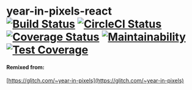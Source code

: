 # year-in-pixels-react<br/> [![Build Status](https://travis-ci.org/alessandrocuzzocrea/year-in-pixels-react.svg?branch=master)](https://travis-ci.org/alessandrocuzzocrea/year-in-pixels-react) [![CircleCI Status](https://circleci.com/gh/alessandrocuzzocrea/year-in-pixels-react.svg?style=shield&circle-token=:circle-token)](https://circleci.com/gh/alessandrocuzzocrea/year-in-pixels-react) [![Coverage Status](https://coveralls.io/repos/github/alessandrocuzzocrea/year-in-pixels-react/badge.svg?branch=master)](https://coveralls.io/github/alessandrocuzzocrea/year-in-pixels-react?branch=master) [![Maintainability](https://api.codeclimate.com/v1/badges/949370a8069037087fd2/maintainability)](https://codeclimate.com/github/alessandrocuzzocrea/year-in-pixels-react/maintainability) [![Test Coverage](https://api.codeclimate.com/v1/badges/949370a8069037087fd2/test_coverage)](https://codeclimate.com/github/alessandrocuzzocrea/year-in-pixels-react/test_coverage)

#### Remixed from:

[https://glitch.com/~year-in-pixels](https://glitch.com/~year-in-pixels)

